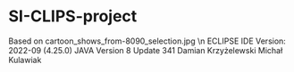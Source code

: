 # SI-CLIPS-project
Based on cartoon_shows_from-8090_selection.jpg \n
ECLIPSE IDE Version: 2022-09 (4.25.0)
JAVA Version 8 Update 341
Damian Krzyżelewski Michał Kulawiak
